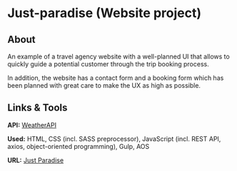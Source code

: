 # Just-paradise (Website project)

## About

An example of a travel agency website with a well-planned UI that allows to quickly guide a potential customer through the trip booking process.

In addition, the website has a contact form and a booking form which has been planned with great care to make the UX as high as possible.

## Links & Tools

**API:** [WeatherAPI](https://openweathermap.org/api)

**Used:** HTML, CSS (incl. SASS preprocessor), JavaScript (incl. REST API, axios, object-oriented programming), Gulp, AOS

**URL:** [Just Paradise](https://just-paradise.pl/)